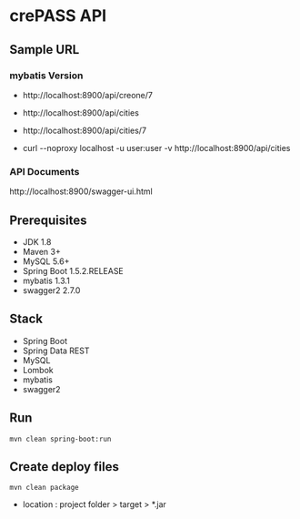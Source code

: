 # crePASS API 

## Sample URL

### mybatis Version
- http://localhost:8900/api/creone/7
- http://localhost:8900/api/cities
- http://localhost:8900/api/cities/7

- curl --noproxy localhost -u user:user -v http://localhost:8900/api/cities

### API Documents 
http://localhost:8900/swagger-ui.html


## Prerequisites
- JDK 1.8
- Maven 3+
- MySQL 5.6+
- Spring Boot 1.5.2.RELEASE
- mybatis 1.3.1
- swagger2 2.7.0 
 

## Stack
- Spring Boot
- Spring Data REST
- MySQL
- Lombok
- mybatis
- swagger2


## Run
`mvn clean spring-boot:run`


## Create deploy files 
`mvn clean package`
- location : project folder > target > *.jar

